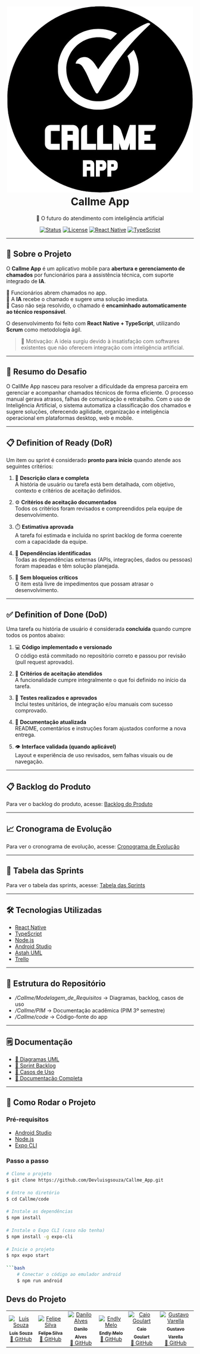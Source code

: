 <h1 align="center">
  <img src='https://raw.githubusercontent.com/endlymelo/AtividadeEgydioIndividual.4ADS/refs/heads/main/logoCallmeapp%20(1).png'>
  <br>
  Callme App
</h1>

<p align="center">🚀 O futuro do atendimento com inteligência artificial</p>

<div align="center">

[![Status](https://img.shields.io/badge/status-em%20desenvolvimento-yellow)]()
[![License](https://img.shields.io/badge/license-MIT-green)]()
[![React Native](https://img.shields.io/badge/React%20Native-0.72-blue)]()
[![TypeScript](https://img.shields.io/badge/TypeScript-✓-3178C6)]()

</div>

---

## 📖 Sobre o Projeto  

O **Callme App** é um aplicativo mobile para **abertura e gerenciamento de chamados** por funcionários para a assistência técnica, com suporte integrado de **IA**.  

🔹 Funcionários abrem chamados no app.  
🔹 A **IA** recebe o chamado e sugere uma solução imediata.  
🔹 Caso não seja resolvido, o chamado é **encaminhado automaticamente ao técnico responsável**.  

O desenvolvimento foi feito com **React Native + TypeScript**, utilizando **Scrum** como metodologia ágil.

> 🎯 Motivação: A ideia surgiu devido à insatisfação com softwares existentes que não oferecem integração com inteligência artificial.  

---
## 🧠 Resumo do Desafio

O CallMe App nasceu para resolver a dificuldade da empresa parceira em gerenciar e acompanhar chamados técnicos de forma eficiente. O processo manual gerava atrasos, falhas de comunicação e retrabalho.
Com o uso de Inteligência Artificial, o sistema automatiza a classificação dos chamados e sugere soluções, oferecendo agilidade, organização e inteligência operacional em plataformas desktop, web e mobile.

---

## 📋 Definition of Ready (DoR)

Um item ou sprint é considerado **pronto para início** quando atende aos seguintes critérios:

1. 🧾 **Descrição clara e completa**  
   A história de usuário ou tarefa está bem detalhada, com objetivo, contexto e critérios de aceitação definidos.

2. ⚙️ **Critérios de aceitação documentados**  
   Todos os critérios foram revisados e compreendidos pela equipe de desenvolvimento.

3. ⏱️ **Estimativa aprovada**  
   A tarefa foi estimada e incluída no sprint backlog de forma coerente com a capacidade da equipe.

4. 🔗 **Dependências identificadas**  
   Todas as dependências externas (APIs, integrações, dados ou pessoas) foram mapeadas e têm solução planejada.

5. 🚫 **Sem bloqueios críticos**  
   O item está livre de impedimentos que possam atrasar o desenvolvimento.

---

## ✅ Definition of Done (DoD)

Uma tarefa ou história de usuário é considerada **concluída** quando cumpre todos os pontos abaixo:

1. 💻 **Código implementado e versionado**  
   O código está commitado no repositório correto e passou por revisão (pull request aprovado).

2. 🧠 **Critérios de aceitação atendidos**  
   A funcionalidade cumpre integralmente o que foi definido no início da tarefa.

3. 🧪 **Testes realizados e aprovados**  
   Inclui testes unitários, de integração e/ou manuais com sucesso comprovado.

4. 🧾 **Documentação atualizada**  
   README, comentários e instruções foram ajustados conforme a nova entrega.

5. 👁️ **Interface validada (quando aplicável)**  
   Layout e experiência de uso revisados, sem falhas visuais ou de navegação.

---

##  📋 Backlog do Produto
Para ver o backlog do produto, acesse: [Backlog do Produto](https://github.com/Devluisgsouza/Backlog-Produto)

---
## 📈 Cronograma de Evolução
Para ver o cronograma de evolução, acesse: [Cronograma de Evolução]()

---
## 📅 Tabela das Sprints
Para ver o tabela das sprints, acesse: [Tabela das Sprints](https://github.com/Devluisgsouza/Tabela-Sprints)

---

## 🛠️ Tecnologias Utilizadas  

- [React Native](https://reactnative.dev/)  
- [TypeScript](https://www.typescriptlang.org/)  
- [Node.js](https://nodejs.org/pt)  
- [Android Studio](https://developer.android.com/studio)  
- [Astah UML](https://astah.net/products/astah-uml/)  
- [Trello](https://trello.com/)  

---

## 📂 Estrutura do Repositório  

- */Callme/Modelagem_de_Requisitos* → Diagramas, backlog, casos de uso  
- */Callme/PIM* → Documentação acadêmica (PIM 3º semestre)  
- */Callme/code* → Código-fonte do app  

---

## 🗒 Documentação  

- [📌 Diagramas UML](https://github.com/TheVarella/Sprint-1-Egydio/blob/main/AtividadeEgydio/AtividadeEgydio-main/Callme/Modelagem_de_Requisitos/Diagrama_de_caso_de_uso_sistema.asta.lock)
- [📌 Sprint Backlog](https://github.com/TheVarella/Sprint-1-Egydio/blob/main/AtividadeEgydio/AtividadeEgydio-main/Callme/Modelagem_de_Requisitos/Sprints_Backlog.docx)
- [📌 Casos de Uso](https://github.com/TheVarella/Sprint-1-Egydio/blob/main/AtividadeEgydio/AtividadeEgydio-main/Callme/Modelagem_de_Requisitos/Descri%C3%A7%C3%A3o_caso_de_uso.docx)  
- [📌 Documentação Completa](https://github.com/TheVarella/Sprint-1-Egydio/blob/main/AtividadeEgydio/AtividadeEgydio-main/Callme/PIM/PIM%203%20SEMESTRE.doc)  



---

## 🚀 Como Rodar o Projeto  

### Pré-requisitos  
- [Android Studio](https://developer.android.com/studio)  
- [Node.js](https://nodejs.org/pt)  
- [Expo CLI](https://expo.dev/)  

### Passo a passo  

```bash
# Clone o projeto
$ git clone https://github.com/Devluisgsouza/Callme_App.git 

# Entre no diretório
$ cd Callme/code

# Instale as dependências
$ npm install

# Instale o Expo CLI (caso não tenha)
$ npm install -g expo-cli

# Inicie o projeto
$ npx expo start

```bash
    # Conectar o código ao emulador android
    $ npm run android
```

## Devs do Projeto

<table> <tr> <td align="center"> <a href="https://github.com/Devluisgsouza"> <img src="https://avatars.githubusercontent.com/u/175893858?v=4" width="100px;" alt="Luis Souza"/> <br /> <sub><b>Luis Souza</b></sub> </a> <br /> <a href="https://github.com/Devluisgsouza">🔗 GitHub </a> </td> <td align="center"> <a href="https://github.com/Felipe00702"> <img src="https://avatars.githubusercontent.com/u/205240478?v=4" width="100px;" alt="Felipe Silva"/> <br /> <sub><b>Felipe Silva</b></sub> </a> <br /> <a href="https://github.com/Felipe00702">🔗 GitHub</a> </td> <td align="center"> <a href="https://github.com/Nilo40"> <img src="https://avatars.githubusercontent.com/u/112767071?v=4" width="100px;" alt="Danilo Alves"/> <br /> <sub><b>Danilo Alves</b></sub> </a> <br /> <a href="https://github.com/Nilo40">🔗 GitHub</a> </td> <td align="center"> <a href="https://github.com/endlymelo"> <img src="https://avatars.githubusercontent.com/u/202872646?v=4" width="100px;" alt="Endly Melo"/> <br /> <sub><b>Endly Melo</b></sub> </a> <br /> <a href="https://github.com/endlymelo">🔗 GitHub</a> </td> <td align="center"> <a href="https://github.com/caiogoulart1"> <img src="https://avatars.githubusercontent.com/u/205272622?v=4" width="100px;" alt="Caio Goulart"/> <br /> <sub><b>Caio Goulart</b></sub> </a> <br /> <a href="https://github.com/caiogoulart1">🔗 GitHub</a> </td> <td align="center"> <a href="https://github.com/TheVarella"> <img src="https://avatars.githubusercontent.com/u/95414997?v=4" width="100px;" alt="Gustavo Varella"/> <br /> <sub><b>Gustavo Varella</b></sub> </a> <br /> <a href="https://github.com/TheVarella">🔗 GitHub</a> </tr> </table>

